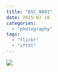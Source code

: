 ```yaml
---
title: "DSC_0001"
date: 2015-07-10
categories: 
  - "photography"
tags: 
  - "flickr"
  - "ifttt"
---
```


![](https://farm1.staticflickr.com/386/19576458502_a7927107f5_b.jpg)
